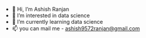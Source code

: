 - 👋 Hi, I’m Ashish Ranjan
- 👀 I’m interested in data science
- 🌱 I’m currently learning data science
- 📫 you can mail me - ashish9572ranjan@gmail.com

<!---
Ashish2517/Ashish2517 is a ✨ special ✨ repository because its `README.md` (this file) appears on your GitHub profile.
You can click the Preview link to take a look at your changes.
--->
